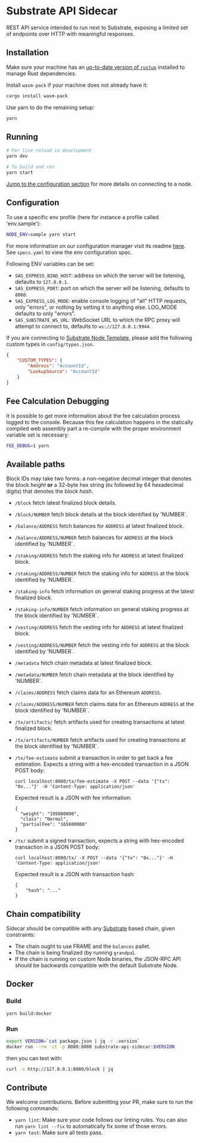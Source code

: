 # Substrate API Sidecar

REST API service intended to run next to Substrate, exposing a limited set of endpoints over HTTP
with meaningful responses.

## Installation

Make sure your machine has an
[up-to-date version of `rustup`](https://www.rust-lang.org/tools/install) installed to manage Rust
dependencies.

Install `wasm-pack` if your machine does not already have it:

```bash
cargo install wasm-pack
```

Use yarn to do the remaining setup:

```bash
yarn
```

## Running

```bash
# For live reload in development
yarn dev

# To build and run
yarn start
```

[Jump to the configuration section](#configuration) for more details on connecting to a node.

## Configuration

To use a specific env profile (here for instance a profile called 'env.sample'):

```bash
NODE_ENV=sample yarn start
```

For more information on our configuration manager visit its readme [here](https://gitlab.com/chevdor/confmgr/-/raw/master/README.adoc). See `specs.yaml` to view the env configuration spec.

Following ENV variables can be set:

-   `SAS_EXPRESS_BIND_HOST`: address on which the server will be listening, defaults to `127.0.0.1`.
-   `SAS_EXPRESS_PORT`: port on which the server will be listening, defaults to `8080`.
-   `SAS_EXPRESS_LOG_MODE`: enable console logging of "all" HTTP requests, only "errors", or nothing by
    setting it to anything else. LOG_MODE defaults to only "errors".
-   `SAS_SUBSTRATE_WS_URL`: WebSocket URL to which the RPC proxy will attempt to connect to, defaults to
    `ws://127.0.0.1:9944`.

If you are connecting to [Substrate Node Template](https://github.com/substrate-developer-hub/substrate-node-template), please add the following custom types in `config/types.json`.

```json
{
	"CUSTOM_TYPES": {
		"Address": "AccountId",
		"LookupSource": "AccountId"
	}
}
```

## Fee Calculation Debugging

It is possible to get more information about the fee calculation process logged to
the console. Because this fee calculation happens in the statically compiled web assembly part
a re-compile with the proper environment variable set is necessary:

```bash
FEE_DEBUG=1 yarn
```

## Available paths

Block IDs may take two forms: a non-negative decimal integer that denotes the block _height_ **or**
a 32-byte hex string (`0x` followed by 64 hexadecimal digits) that denotes the block _hash_.

-   `/block` fetch latest finalized block details.

-   `/block/NUMBER` fetch block details at the block identified by 'NUMBER`.

-   `/balance/ADDRESS` fetch balances for `ADDRESS` at latest finalized block.

-   `/balance/ADDRESS/NUMBER` fetch balances for `ADDRESS` at the block identified by 'NUMBER`.

-   `/staking/ADDRESS` fetch the staking info for `ADDRESS` at latest finalized block.

-   `/staking/ADDRESS/NUMBER` fetch the staking info for `ADDRESS` at the block identified by 'NUMBER`.

- `/staking-info` fetch information on general staking progress at the latest finalized block.

- `/staking-info/NUMBER` fetch information on general staking progress at the block identified by 'NUMBER`.

-   `/vesting/ADDRESS` fetch the vesting info for `ADDRESS` at latest finalized block.

-   `/vesting/ADDRESS/NUMBER` fetch the vesting info for `ADDRESS` at the block identified by 'NUMBER`.

-   `/metadata` fetch chain metadata at latest finalized block.

-   `/metadata/NUMBER` fetch chain metadata at the block identified by 'NUMBER`.

-   `/claims/ADDRESS` fetch claims data for an Ethereum `ADDRESS`.

-   `/claims/ADDRESS/NUMBER` fetch claims data for an Ethereum `ADDRESS` at the block identified by 'NUMBER`.

-   `/tx/artifacts/` fetch artifacts used for creating transactions at latest finalized block.

-   `/tx/artifacts/NUMBER` fetch artifacts used for creating transactions at the block identified by 'NUMBER`.

-   `/tx/fee-estimate` submit a transaction in order to get back a fee estimation. Expects a string
    with a hex-encoded transaction in a JSON POST body:

    ```
    curl localhost:8080/tx/fee-estimate -X POST --data '{"tx": "0x..."}' -H 'Content-Type: application/json'
    ```

    Expected result is a JSON with fee information:

    ```
    {
      "weight": "195000000",
      "class": "Normal",
      "partialFee": "165600000"
    }
    ```

-   `/tx/` submit a signed transaction, expects a string with hex-encoded transaction in a JSON POST
    body:
    ```
    curl localhost:8080/tx/ -X POST --data '{"tx": "0x..."}' -H 'Content-Type: application/json'
    ```
    Expected result is a JSON with transaction hash:
    ```
    {
        "hash": "..."
    }
    ```

## Chain compatibility

Sidecar should be compatible with any [Substrate](https://substrate.dev/) based chain, given
constraints:

-   The chain ought to use FRAME and the `balances` pallet.
-   The chain is being finalized (by running `grandpa`).
-   If the chain is running on custom Node binaries, the JSON-RPC API should be backwards compatible
    with the default Substrate Node.

## Docker

### Build

```bash
yarn build:docker
```

### Run

```bash
export VERSION=`cat package.json | jq -r .version`
docker run --rm -it -p 8080:8080 substrate-api-sidecar:$VERSION
```

then you can test with:

```bash
curl -s http://127.0.0.1:8080/block | jq
```

## Contribute

We welcome contributions. Before submitting your PR, make sure to run the following commands:

-   `yarn lint`: Make sure your code follows our linting rules. You can also run `yarn lint --fix` to
    automatically fix some of those errors.
-   `yarn test`: Make sure all tests pass.
